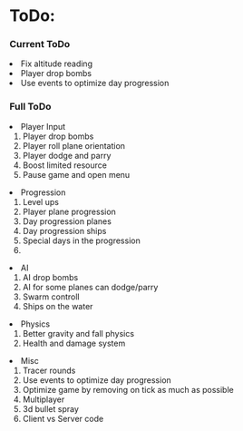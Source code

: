 # ToDo:

### Current ToDo
<li>Fix altitude reading</li>
<li>Player drop bombs</li>
<li>Use events to optimize day progression</li>


### Full ToDo

<li>
Player Input
<ol>
<li>Player drop bombs</li>
<li>Player roll plane orientation</li>
<li>Player dodge and parry</li>
<li>Boost limited resource</li>
<li>Pause game and open menu</li>
</ol>
</li>

<li>
Progression
<ol>
<li>Level ups</li>
<li>Player plane progression</li>
<li>Day progression planes</li>
<li>Day progression ships</li>
<li>Special days in the progression<li>
</ol>
</li>

<li>
AI
<ol>
<li>AI drop bombs</li>
<li>AI for some planes can dodge/parry</li>
<li>Swarm controll</li>
<li>Ships on the water</li>
</ol>
</li>

<li>
Physics
<ol>
<li>Better gravity and fall physics</li>
<li>Health and damage system</li>
</ol>
</li>

<li>
Misc
<ol>
<li>Tracer rounds</li>
<li>Use events to optimize day progression</li>
<li>Optimize game by removing on tick as much as possible</li>
<li>Multiplayer</li>
<li>3d bullet spray</li>
<li>Client vs Server code</li>
</ol>
</li>
